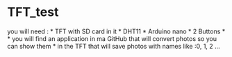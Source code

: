 # TFT_test
 you will need :  * TFT with SD card in it  * DHT11  * Arduino nano  * 2 Buttons  *   * you will find an application in ma GitHub that will convert photos so you can show them  * in the TFT that will save photos with names like :0, 1, 2 ...
